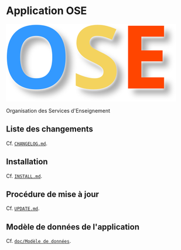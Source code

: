 # Application OSE

![Logo OSE](doc/logo.png)

Organisation des Services d'Enseignement

## Liste des changements

Cf. [`CHANGELOG.md`](CHANGELOG.md).

## Installation

Cf. [`INSTALL.md`](INSTALL.md).

## Procédure de mise à jour

Cf. [`UPDATE.md`](UPDATE.md).

## Modèle de données de l'application

Cf. [`doc/Modèle de données`](https://git.unicaen.fr/open-source/OSE/tree/master/doc/Mod%C3%A8le%20de%20donn%C3%A9es).
